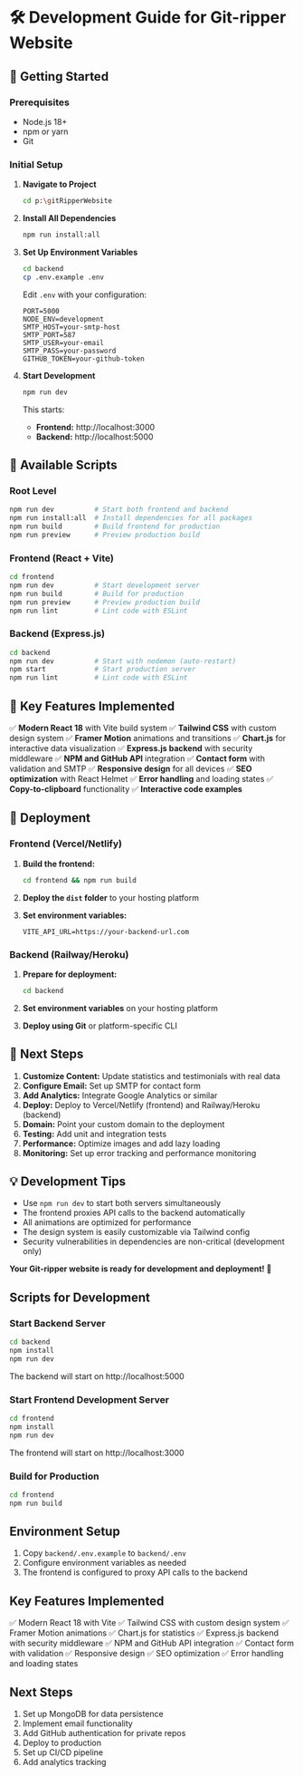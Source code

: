 # 🛠️ Development Guide for Git-ripper Website

## 🏁 Getting Started

### Prerequisites

- Node.js 18+
- npm or yarn
- Git

### Initial Setup

1. **Navigate to Project**

   ```bash
   cd p:\gitRipperWebsite
   ```

2. **Install All Dependencies**

   ```bash
   npm run install:all
   ```

3. **Set Up Environment Variables**

   ```bash
   cd backend
   cp .env.example .env
   ```

   Edit `.env` with your configuration:

   ```env
   PORT=5000
   NODE_ENV=development
   SMTP_HOST=your-smtp-host
   SMTP_PORT=587
   SMTP_USER=your-email
   SMTP_PASS=your-password
   GITHUB_TOKEN=your-github-token
   ```

4. **Start Development**

   ```bash
   npm run dev
   ```

   This starts:

   - **Frontend:** http://localhost:3000
   - **Backend:** http://localhost:5000

## 📝 Available Scripts

### Root Level

```bash
npm run dev          # Start both frontend and backend
npm run install:all  # Install dependencies for all packages
npm run build        # Build frontend for production
npm run preview      # Preview production build
```

### Frontend (React + Vite)

```bash
cd frontend
npm run dev          # Start development server
npm run build        # Build for production
npm run preview      # Preview production build
npm run lint         # Lint code with ESLint
```

### Backend (Express.js)

```bash
cd backend
npm run dev          # Start with nodemon (auto-restart)
npm start            # Start production server
npm run lint         # Lint code with ESLint
```

## 🎨 Key Features Implemented

✅ **Modern React 18** with Vite build system
✅ **Tailwind CSS** with custom design system
✅ **Framer Motion** animations and transitions
✅ **Chart.js** for interactive data visualization
✅ **Express.js backend** with security middleware
✅ **NPM and GitHub API** integration
✅ **Contact form** with validation and SMTP
✅ **Responsive design** for all devices
✅ **SEO optimization** with React Helmet
✅ **Error handling** and loading states
✅ **Copy-to-clipboard** functionality
✅ **Interactive code examples**

## 🚀 Deployment

### Frontend (Vercel/Netlify)

1. **Build the frontend:**

   ```bash
   cd frontend && npm run build
   ```

2. **Deploy the `dist` folder** to your hosting platform

3. **Set environment variables:**
   ```
   VITE_API_URL=https://your-backend-url.com
   ```

### Backend (Railway/Heroku)

1. **Prepare for deployment:**

   ```bash
   cd backend
   ```

2. **Set environment variables** on your hosting platform

3. **Deploy using Git** or platform-specific CLI

## 🎯 Next Steps

1. **Customize Content:** Update statistics and testimonials with real data
2. **Configure Email:** Set up SMTP for contact form
3. **Add Analytics:** Integrate Google Analytics or similar
4. **Deploy:** Deploy to Vercel/Netlify (frontend) and Railway/Heroku (backend)
5. **Domain:** Point your custom domain to the deployment
6. **Testing:** Add unit and integration tests
7. **Performance:** Optimize images and add lazy loading
8. **Monitoring:** Set up error tracking and performance monitoring

## 💡 Development Tips

- Use `npm run dev` to start both servers simultaneously
- The frontend proxies API calls to the backend automatically
- All animations are optimized for performance
- The design system is easily customizable via Tailwind config
- Security vulnerabilities in dependencies are non-critical (development only)

**Your Git-ripper website is ready for development and deployment! 🎉**

## Scripts for Development

### Start Backend Server

```bash
cd backend
npm install
npm run dev
```

The backend will start on http://localhost:5000

### Start Frontend Development Server

```bash
cd frontend
npm install
npm run dev
```

The frontend will start on http://localhost:3000

### Build for Production

```bash
cd frontend
npm run build
```

## Environment Setup

1. Copy `backend/.env.example` to `backend/.env`
2. Configure environment variables as needed
3. The frontend is configured to proxy API calls to the backend

## Key Features Implemented

✅ Modern React 18 with Vite
✅ Tailwind CSS with custom design system
✅ Framer Motion animations
✅ Chart.js for statistics
✅ Express.js backend with security middleware
✅ NPM and GitHub API integration
✅ Contact form with validation
✅ Responsive design
✅ SEO optimization
✅ Error handling and loading states

## Next Steps

1. Set up MongoDB for data persistence
2. Implement email functionality
3. Add GitHub authentication for private repos
4. Deploy to production
5. Set up CI/CD pipeline
6. Add analytics tracking

